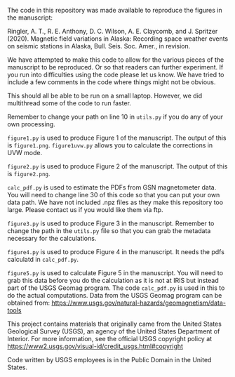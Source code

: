 The code in this repository was made available to reproduce the figures in the manuscript:

Ringler, A. T., R. E. Anthony, D. C. Wilson, A. E. Claycomb, and J. Spritzer (2020). Magnetic field variations in Alaska: Recording space weather events on seismic stations in Alaska, Bull. Seis. Soc. Amer., in revision.

We have attempted to make this code to allow for the various pieces of the manuscript to be reproduced.  Or so that readers can further experiment.  If you run into difficulties using the code please let us know.  We have tried to include a few comments in the code where things might not be obvious.

This should all be able to be run on a small laptop.  However, we did multithread some of the code to run faster.

Remember to change your path on line 10 in `utils.py` if you do any of your own processing.

`figure1.py` is used to produce Figure 1 of the manuscript.  The output of this is `figure1.png`.  `figure1uvw.py` allows you to calculate the corrections in UVW mode.

`figure2.py` is used to produce Figure 2 of the manuscript.  The output of this is `figure2.png`.

`calc_pdf.py` is used to estimate the PDFs from GSN magnetometer data.  You will need to change line 30 of this code so that you can put your own data path.  We have not included .npz files as they make this repository too large.  Please contact us if you would like them via ftp.

`figure3.py` is used to produce Figure 3 in the manuscript.  Remember to change the path in the `utils.py` file so that you can grab the metadata necessary for the calculations.

`figure4.py` is used to produce Figure 4 in the manuscript.  It needs the pdfs calculatd in `calc_pdf.py`.

`figure5.py` is used to calculate Figure 5 in the manuscript.  You will need to grab this data before you do the calculation as it is not at IRIS but instead part of the USGS Geomag program.  The code `calc_pdf.py` is used in this to do the actual computations.  Data from the USGS Geomag program can be obtained from: https://www.usgs.gov/natural-hazards/geomagnetism/data-tools

This project contains materials that originally came from the United
States Geological Survey (USGS), an agency of the United States Department of
Interior. For more information, see the official USGS copyright policy at
https://www2.usgs.gov/visual-id/credit_usgs.html#copyright

Code written by USGS employees is in the Public Domain in the United States.
